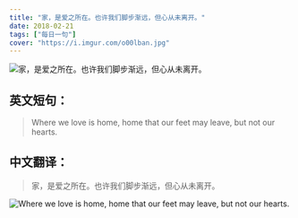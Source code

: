 ```yaml
---
title: "家，是爱之所在。也许我们脚步渐远，但心从未离开。"
date: 2018-02-21
tags: ["每日一句"]
cover: "https://i.imgur.com/o00lban.jpg"
---
```


![家，是爱之所在。也许我们脚步渐远，但心从未离开。](https://i.imgur.com/VDmUs8I.jpg)

## 英文短句：
> Where we love is home, home that our feet may leave, but not our hearts. 

<!--more-->

## 中文翻译：
> 家，是爱之所在。也许我们脚步渐远，但心从未离开。

![Where we love is home, home that our feet may leave, but not our hearts. ](https://i.imgur.com/6dnfm7w.jpg)

